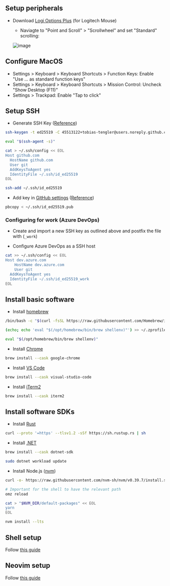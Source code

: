 ## Setup peripherals

- Download [Logi Options Plus](https://www.logitech.com/de-ch/software/logi-options-plus.html) (for Logitech Mouse)
  - Naviagte to "Point and Scroll" > "Scrollwheel" and set "Standard" scrolling:
  
  ![image](https://github.com/tobias-tengler/macos-setup/assets/45513122/063c022b-2884-48ed-bda2-eacf4704f304)

## Configure MacOS

- Settings > Keyboard > Keyboard Shortcuts > Function Keys: Enable "Use ... as standard function keys"
- Settings > Keyboard > Keyboard Shortcuts > Mission Control: Uncheck "Show Desktop (F11)"
- Settings > Trackpad: Enable "Tap to click"

## Setup SSH

- Generate SSH Key ([Reference](https://docs.github.com/en/authentication/connecting-to-github-with-ssh/generating-a-new-ssh-key-and-adding-it-to-the-ssh-agent))

```sh
ssh-keygen -t ed25519 -C 45513122+tobias-tengler@users.noreply.github.com

eval "$(ssh-agent -s)"

cat > ~/.ssh/config << EOL
Host github.com
  HostName github.com
  User git
  AddKeysToAgent yes
  IdentityFile ~/.ssh/id_ed25519
EOL

ssh-add ~/.ssh/id_ed25519
```

- Add key in [GitHub settings](https://github.com/settings/keys) ([Reference](https://docs.github.com/en/authentication/connecting-to-github-with-ssh/adding-a-new-ssh-key-to-your-github-account))

```sh
pbcopy < ~/.ssh/id_ed25519.pub
```

### Configuring for work (Azure DevOps)

- Create and import a new SSH key as outlined above and postfix the file with (`_work`)

- Configure Azure DevOps as a SSH host

```sh
cat >> ~/.ssh/config << EOL
Host dev.azure.com
	HostName dev.azure.com
	User git
  AddKeysToAgent yes
  IdentityFile ~/.ssh/id_ed25519_work
EOL
```

## Install basic software

- Install [homebrew](https://brew.sh/)

```sh
/bin/bash -c "$(curl -fsSL https://raw.githubusercontent.com/Homebrew/install/HEAD/install.sh)"

(echo; echo 'eval "$(/opt/homebrew/bin/brew shellenv)"') >> ~/.zprofile

eval "$(/opt/homebrew/bin/brew shellenv)"
```

- Install [Chrome](https://www.google.com/chrome/)

```sh
brew install --cask google-chrome
```

- Install [VS Code](https://code.visualstudio.com/)

```sh
brew install --cask visual-studio-code
```

- Install [iTerm2](https://iterm2.com/)

```sh
brew install --cask iterm2
```

## Install software SDKs

- Install [Rust](https://www.rust-lang.org/tools/install)

```sh
curl --proto '=https' --tlsv1.2 -sSf https://sh.rustup.rs | sh
```

- Install [.NET](https://dotnet.microsoft.com/en-us/download#macos)

```sh
brew install --cask dotnet-sdk
```

```sh
sudo dotnet workload update
```

- Install Node.js ([nvm](https://github.com/nvm-sh/nvm))

```sh
curl -o- https://raw.githubusercontent.com/nvm-sh/nvm/v0.39.7/install.sh | bash
```

```sh
# Important for the shell to have the relevant path
omz reload

cat > "$NVM_DIR/default-packages" << EOL
yarn
EOL
```

```sh
nvm install --lts
```

## Shell setup

Follow [this guide](https://github.com/tobias-tengler/shell-config)

## Neovim setup

Follow [this guide](https://github.com/tobias-tengler/neovim-config)
